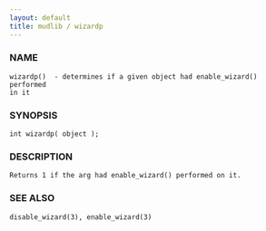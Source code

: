 ```yaml
---
layout: default
title: mudlib / wizardp
---
```


### NAME

    wizardp()  - determines if a given object had enable_wizard() performed
    in it


### SYNOPSIS

    int wizardp( object );


### DESCRIPTION

    Returns 1 if the arg had enable_wizard() performed on it.


### SEE ALSO

    disable_wizard(3), enable_wizard(3)
